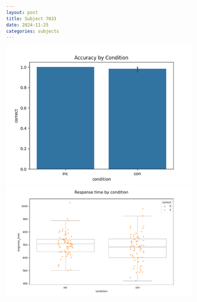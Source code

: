 ```yaml
---
layout: post
title: Subject 7033
date: 2024-11-25
categories: subjects
---
```


![](data/7033/run-10/7033_NF_acc.png)
![](data/7033/run-10/7033_NF_rt.png)
